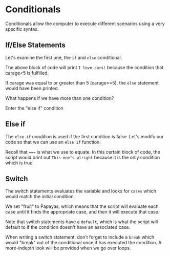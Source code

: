 <!--Conditionals-->

# Conditionals

Conditionals allow the computer to execute different scenarios using a very specific syntax. 

## If/Else Statements

Let's examine the first one, the `if` and `else` conditional. 

<script>
  let carage = 4;
  if (carage < 5)
  {
    document.write("I love cars!");
  } 
  else
  {
    document.write("I don't like this car");
  }
</script>

The above block of code will print `I love cars!` because the condition that carage<5 is fulfilled. 

If carage was equal to or greater than 5 (carage>=5), the `else` statement would have been printed.

What happens if we have more than one condition? 

Enter the "else if" condition

## Else if 

The `else if` condition is used if the first condition is false. Let's modify our code so that we can use an `else if` function. 

<script>
  let carage = 5;
  if (carage < 5)
  {
    document.write("I love cars!");
  } 
  else if (carage===5)
    {
      alert("This one's alright");
    }
  else
  {
    document.write("I don't like this car");
  }
</script>

Recall that `===` is what we use to equate. In this certain block of code, the script would print out `This one's alright` because it is the only condition which is true.

## Switch

The switch statements evaluates the variable and looks for `cases` which would match the initial condition. 

<script>
  const fruit = 'Papayas';
switch (fruit) {
  case 'Oranges':
    document.write('Oranges are $0.59 a pound.');
    break;
  case 'Papayas':
    document.write('Papayas are $2.79 a pound.');
    break;
  default:
    document.write('Sorry, we are out of ' + fruit + '.');
}
</script>

We set "fruit" to Papayas, which means that the script will evaluate each case until it finds the appropriate case, and then it will execute that case. 

Note that switch statements have a `default`, which is what the script will default to if the condition doesn't have an associated case.

When writing a switch statement, don't forget to include a `break` which would "break" out of the conditional once if has executed the condition. A more-indepth look will be provided when we go over loops. 

